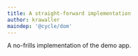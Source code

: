 ```yaml
---
title: A straight-forward implementation
author: krawaller
maindep: '@cycle/dom'
---
```


A no-frills implementation of the demo app.